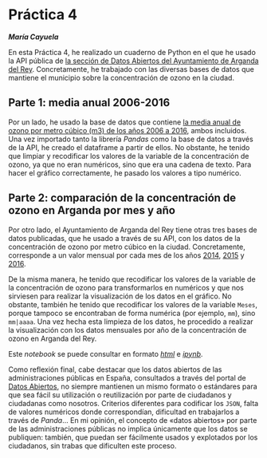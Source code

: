 # Práctica 4
***María Cayuela***

En esta Práctica 4, he realizado un cuaderno de Python en el que he usado la API pública de [la sección de Datos Abiertos del Ayuntamiento de Arganda del Rey](https://datosabiertos.ayto-arganda.es/). Concretamente, he trabajado con las diversas bases de datos que mantiene el municipio sobre la concentración de ozono en la ciudad. 

## Parte 1: media anual 2006-2016
Por un lado, he usado la base de datos que contiene [la media anual de ozono por metro cúbico (m3) de los años 2006 a 2016](https://datosabiertos.ayto-arganda.es/dataset/b7ce7868-f873-402f-951f-ec7e5ce8b854/resource/5c34a69d-b313-4b06-8097-e1dfb81ca3ad/download/convertcsv-108.json), ambos incluidos. Una vez importado tanto la librería *Pandas* como la base de datos a través de la API, he creado el dataframe a partir de ellos. No obstante, he tenido que limpiar y recodificar los valores de la variable de la concentración de ozono, ya que no eran numéricos, sino que era una cadena de texto. Para hacer el gráfico correctamente, he pasado los valores a tipo numérico.

## Parte 2: comparación de la concentración de ozono en Arganda por mes y año
Por otro lado, el Ayuntamiento de Arganda del Rey tiene otras tres bases de datos publicadas, que he usado a través de su API, con los datos de la concentración de ozono por metro cúbico en la ciudad. Concretamente, corresponde a un valor mensual por cada mes de los años [2014](https://datosabiertos.ayto-arganda.es/dataset/1cf5b526-a132-4240-b1eb-63c110284136/resource/844f00c7-f002-46f2-b4b0-e1eb578dd2a6/download/convertcsv-107.json), [2015](https://datosabiertos.ayto-arganda.es/dataset/bd39d02d-10c0-4d6d-a0dc-cff1b77692a6/resource/566164ff-9757-4b50-91d9-d8b83bca7c6f/download/convertcsv-106.json) y [2016](https://datosabiertos.ayto-arganda.es/dataset/1b6a99e0-1588-4e8e-aa93-f81c007ef424/resource/9e7635c0-0e0d-4884-8ce0-6143e11be9a8/download/convertcsv-105.json).

De la misma manera, he tenido que recodificar los valores de la variable de la concentración de ozono para transformarlos en numéricos y que nos sirviesen para realizar la visualización de los datos en el gráfico. No obstante, también he tenido que recodificar los valores de la variable `Meses`, porque tampoco se encontraban de forma numérica (por ejemplo, `mm`), sino `mm|aaaa`. Una vez hecha esta limpieza de los datos, he procedido a realizar la visualización con los datos mensuales por año de la concentración de ozono en Arganda del Rey.

Este *notebook* se puede consultar en formato [*html*](https://github.com/mariacayuela/periodismo-datos/blob/main/practica-4/python-api-ozono-arganda-pandas.html) e [*ipynb*](https://github.com/mariacayuela/periodismo-datos/blob/main/practica-4/python-api-ozono-arganda-pandas.ipynb).

Como reflexión final, cabe destacar que los datos abiertos de las administraciones públicas en España, consultados a través del portal de [Datos Abiertos](https://datos.gob.es/), no siempre mantienen un mismo formato o estándares para que sea fácil su utilización o reutilización por parte de ciudadanos y ciudadanas como nosotros. Criterios diferentes para codificar los `JSON`, falta de valores numéricos donde correspondían, dificultad en trabajarlos a través de *Panda*... En mi opinión, el concepto de «datos abiertos» por parte de las administraciones públicas no implica únicamente que los datos se publiquen: también, que puedan ser fácilmente usados y explotados por los ciudadanos, sin trabas que dificulten este proceso. 
